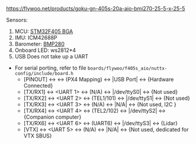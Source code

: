 https://flywoo.net/products/goku-gn-405s-20a-aio-bmi270-25-5-x-25-5


Sensors:
1. MCU: [STM32F405 BGA](https://www.st.com/resource/en/datasheet/stm32f405rg.pdf)
2. IMU: ICM42688P
3. Barometer: [BMP280](https://www.bosch-sensortec.com/media/boschsensortec/downloads/datasheets/bst-bmp280-ds001.pdf)
4. Onboard LED: ws2812*4
5. USB Does not take up a UART

- For serial porting, refer to file `boards/flywoo/f405s_aio/nuttx-config/include/board.h`
    - [PINOUT] <-> <Firmware Port> <-> (PX4 Mapping) <-> |USB Port| <-> {Hardware Connected}
    - [TX/RX1] <-> <UART 1> <-> (N/A) <->      |/dev/ttyS0|  <-> {Not used}
    - [TX/RX2] <-> <UART 2> <-> (TEL1/101) <-> |/dev/ttyS1|  <-> {Not used}
    - [TX/RX3] <-> <UART 3> <-> (N/A) <->      |N/A|         <-> {Not used, I2C }
    - [TX/RX4] <-> <UART 4> <-> (TEL2/102) <-> |/dev/ttyS2| <->  {Companion computer}
    - [TX/RX6] <-> <UART 6> <-> (UART6) <->    |/dev/ttyS3| <->  {Lidar}
    - [VTX] <->    <UART 5> <-> (N/A) <->      |N/A|        <->  {Not used, dedicated for VTX SBUS}
